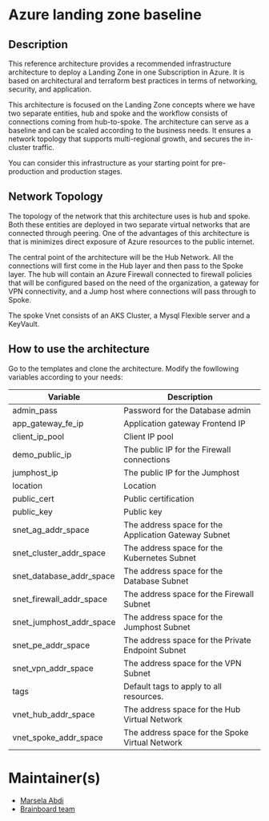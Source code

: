 # Azure landing zone baseline


## Description

This reference architecture provides a recommended infrastructure architecture to deploy a Landing Zone in one Subscription in Azure. It is based on architectural and terraform best practices in terms of networking, security, and application.

This architecture is focused on the Landing Zone concepts where we have two separate entities, hub and spoke and the workflow consists of connections coming from hub-to-spoke. The architecture can serve as a baseline and can be scaled according to the business needs. It ensures a network topology that supports multi-regional growth, and secures the in-cluster traffic.

You can consider this infrastructure as your starting point for pre-production and production stages.

## Network Topology

The topology of the network that this architecture uses is hub and spoke. Both these entities are deployed in two separate virtual networks that are connected through peering. One of the advantages of this architecture is that is minimizes direct exposure of Azure resources to the public internet.

The central point of the architecture will be the Hub Network. All the connections will first come in the Hub layer and then pass to the Spoke layer. The hub will contain an Azure Firewall connected to firewall policies that will be configured based on the need of the organization, a gateway for VPN connectivity, and a Jump host where connections will pass through to Spoke.

The spoke Vnet consists of an AKS Cluster, a Mysql Flexible server and a KeyVault.

## How to use the architecture

Go to the templates and clone the architecture. Modify the fowllowing variables according to your needs:

| Variable | Description |
| --- | --- |
| admin_pass | Password for the Database admin |
| app_gateway_fe_ip | Application gateway Frontend IP |
| client_ip_pool | Client IP pool |
| demo_public_ip | The public IP for the Firewall connections |
| jumphost_ip | The public IP for the Jumphost |
| location | Location |
| public_cert | Public certification |
| public_key | Public key |
| snet_ag_addr_space | The address space for the Application Gateway Subnet |
| snet_cluster_addr_space | The address space for the Kubernetes Subnet |
| snet_database_addr_space | The address space for the Database Subnet |
| snet_firewall_addr_space | The address space for the Firewall Subnet |
| snet_jumphost_addr_space | The address space for the Jumphost Subnet |
| snet_pe_addr_space | The address space for the Private Endpoint Subnet |
| snet_vpn_addr_space | The address space for the VPN Subnet |
| tags | Default tags to apply to all resources. |
| vnet_hub_addr_space | The address space for the Hub Virtual Network |
| vnet_spoke_addr_space | The address space for the Spoke Virtual Network |

# Maintainer(s)

- [Marsela Abdi](mailto:marsela@brainboard.co)
- [Brainboard team](mailto:support@brainboard.co)

